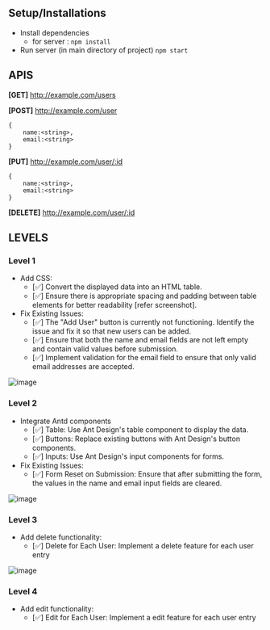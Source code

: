 ## Setup/Installations
* Install dependencies 
  * for server : ``npm install``
 * Run server (in main directory of project) ``npm start``

## APIS
**[GET]**   http://example.com/users

**[POST]**   http://example.com/user
```
{
    name:<string>,
    email:<string>
}
```
**[PUT]**   http://example.com/user/:id
```
{
    name:<string>,
    email:<string>
}
```

**[DELETE]**   http://example.com/user/:id

## LEVELS

### Level 1 
- Add CSS:
	- [✅] Convert the displayed data into an HTML table.
	- [✅] Ensure there is appropriate spacing and padding between table elements for better readability [refer screenshot].
- Fix Existing Issues:
	- [✅] The "Add User" button is currently not functioning. Identify the issue and fix it so that new users can be added.
	- [✅] Ensure that both the name and email fields are not left empty and contain valid values before submission.
	- [✅] Implement validation for the email field to ensure that only valid email addresses are accepted.

![image](https://github.com/impressai/frontend_task/assets/28563570/27ae4e34-0ccb-488f-9215-e95842322b97)




### Level 2
- Integrate Antd components
	- [✅] Table: Use Ant Design's table component to display the data.
	- [✅] Buttons: Replace existing buttons with Ant Design's button components.
	- [✅] Inputs: Use Ant Design's input components for forms.
- Fix Existing Issues: 
	- [✅] Form Reset on Submission: Ensure that after submitting the form, the values in the name and email input fields are cleared.

![image](https://github.com/impressai/frontend_task/assets/28563570/65eda298-0f5b-4923-bbcc-45f7caf1b758)



### Level 3
- Add delete functionality:
	- [✅] Delete for Each User: Implement a delete feature for each user entry

![image](https://github.com/impressai/frontend_task/assets/28563570/c3da4f55-6e89-47cc-bbde-35e3c20f80f6)




### Level 4
- Add edit functionality:
	- [✅] Edit for Each User: Implement a edit feature for each user entry




